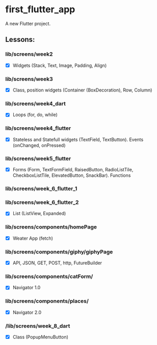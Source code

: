 # first_flutter_app

A new Flutter project.

## Lessons:

### lib/screens/week2
- [x] Widgets (Stack, Text, Image, Padding, Align)

### lib/screens/week3
- [x] Class, position widgets (Container (BoxDecoration), Row, Column)

### lib/screens/week4_dart
- [x] Loops (for, do, while)

### lib/screens/week4_flutter 
- [x] Stateless and Statefull widgets (TextField, TextButton). Events (onChanged, onPressed)

### lib/screens/week5_flutter 
- [x] Forms (Form, TextFormField, RaisedButton, RadioListTile, CheckboxListTile, ElevatedButton, SnackBar). Functions

### lib/screens/week_6_flutter_1
### lib/screens/week_6_flutter_2
- [x] List (ListView, Expanded)

### lib/screens/components/homePage
- [x] Weater App (fetch)

### lib/screens/components/giphy/giphyPage
- [x] API, JSON, GET, POST, http, FutureBuilder

### lib/screens/components/catForm/
- [x] Navigator 1.0

### lib/screens/components/places/
- [x] Navigator 2.0

### /lib/screens/week_8_dart
- [x] Class (PopupMenuButton)

